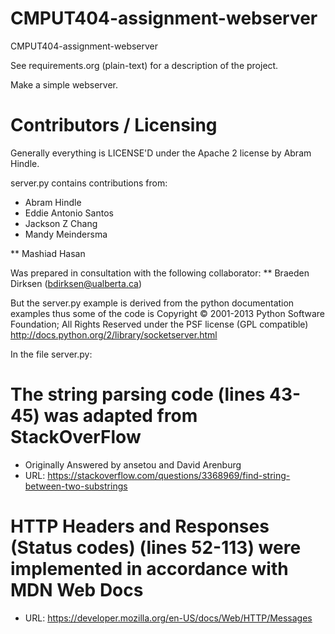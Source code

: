 CMPUT404-assignment-webserver
=============================

CMPUT404-assignment-webserver

See requirements.org (plain-text) for a description of the project.

Make a simple webserver.

Contributors / Licensing
========================

Generally everything is LICENSE'D under the Apache 2 license by Abram Hindle.

server.py contains contributions from:

* Abram Hindle
* Eddie Antonio Santos
* Jackson Z Chang
* Mandy Meindersma 

** Mashiad Hasan 

Was prepared in consultation with the following collaborator:
** Braeden Dirksen (bdirksen@ualberta.ca)

But the server.py example is derived from the python documentation
examples thus some of the code is Copyright © 2001-2013 Python
Software Foundation; All Rights Reserved under the PSF license (GPL
compatible) http://docs.python.org/2/library/socketserver.html

In the file server.py:
# The string parsing code (lines 43-45) was adapted from StackOverFlow 
   * Originally Answered by ansetou and David Arenburg
   * URL: https://stackoverflow.com/questions/3368969/find-string-between-two-substrings

# HTTP Headers and Responses (Status codes) (lines 52-113) were implemented in accordance with MDN Web Docs
   * URL: https://developer.mozilla.org/en-US/docs/Web/HTTP/Messages
